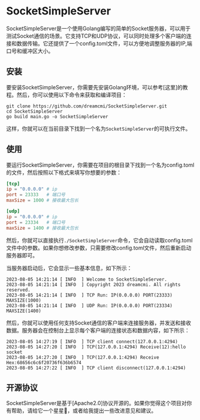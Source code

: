 # SocketSimpleServer

SocketSimpleServer是一个使用Golang编写的简单的Socket服务器，可以用于测试Socket通信的场景。它支持TCP和UDP协议，可以同时处理多个客户端的连接和数据传输。它还提供了一个config.toml文件，可以方便地调整服务器的IP,端口号和缓冲区大小。

## 安装

要安装SocketSimpleServer，你需要先安装Golang环境，可以参考[这里]的教程。然后，你可以使用以下命令来获取和编译项目：

```shell
git clone https://github.com/dreamcmi/SocketSimpleServer.git
cd SocketSimpleServer
go build main.go -o SocketSimpleServer
```

这样，你就可以在当前目录下找到一个名为`SocketSimpleServer`的可执行文件。

## 使用

要运行SocketSimpleServer，你需要在项目的根目录下找到一个名为config.toml的文件，然后按照以下格式来填写你想要的参数：

```toml
[tcp]
ip = "0.0.0.0" # ip
port = 23333   # 端口号
maxSize = 1000 # 接收最大包长

[udp]
ip = "0.0.0.0" # ip
port = 23334   # 端口号
maxSize = 1400 # 接收最大包长

```

然后，你就可以直接执行`./SocketSimpleServer`命令，它会自动读取config.toml文件中的参数。如果你想修改参数，只需要修改config.toml文件，然后重新启动服务器即可。

当服务器启动后，它会显示一些基本信息，如下所示：

```shell
2023-08-05 14:21:14 [ INFO  ] Welcome to SocketSimpleServer.
2023-08-05 14:21:14 [ INFO  ] Copyright 2023 dreamcmi. All rights reserved. 
2023-08-05 14:21:14 [ INFO  ] TCP Run: IP(0.0.0.0) PORT(23333) MAXSIZE(1000)
2023-08-05 14:21:14 [ INFO  ] UDP Run: IP(0.0.0.0) PORT(23334) MAXSIZE(1400)
```

然后，你就可以使用任何支持Socket通信的客户端来连接服务器，并发送和接收数据。服务器会在控制台上显示每个客户端的连接状态和数据内容，如下所示：

```shell
2023-08-05 14:27:19 [ INFO  ] TCP client connect(127.0.0.1:4294)
2023-08-05 14:27:20 [ INFO  ] TCP(127.0.0.1:4294) Receive(12):hello socket
2023-08-05 14:27:20 [ INFO  ] TCP(127.0.0.1:4294) Receive Hex:68656c6c6f20736f636b6574
2023-08-05 14:27:22 [ INFO  ] TCP client disconnect(127.0.0.1:4294)
```

## 开源协议

SocketSimpleServer是基于[Apache2.0]协议开源的。如果你觉得这个项目对你有帮助，请给它一个星星🌟，或者给我提出一些改进意见和建议。
